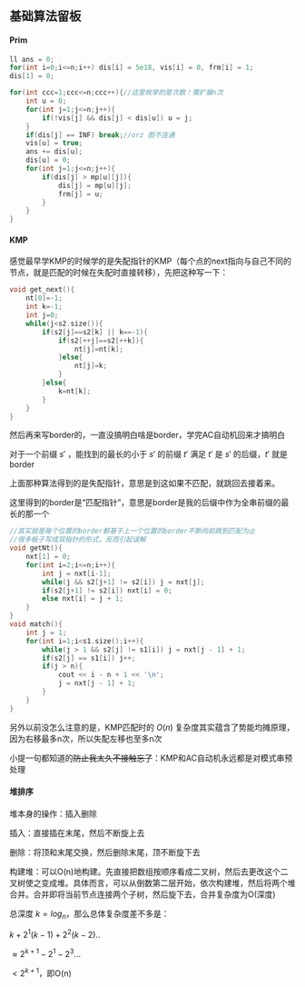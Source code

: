 ## 基础算法留板



#### Prim

```c++
ll ans = 0;
for(int i=0;i<=n;i++) dis[i] = 5e18, vis[i] = 0, frm[i] = 1;
dis[1] = 0;

for(int ccc=1;ccc<=n;ccc++){//这里枚举的是次数！需扩展n次
    int u = 0;
    for(int j=1;j<=n;j++){
        if(!vis[j] && dis[j] < dis[u]) u = j;
    }
    if(dis[j] == INF) break;//orz 图不连通
    vis[u] = true;
    ans += dis[u];
    dis[u] = 0;
    for(int j=1;j<=n;j++){
        if(dis[j] > mp[u][j]){
            dis[j] = mp[u][j];
            frm[j] = u;
        }
    }
}
```



#### KMP

感觉最早学KMP的时候学的是失配指针的KMP（每个点的next指向与自己不同的节点，就是匹配的时候在失配时直接转移），先把这种写一下：

```c++
void get_next(){
	nt[0]=-1;
	int k=-1;
	int j=0;
	while(j<s2.size()){
		if(s2[j]==s2[k] || k==-1){
			if(s2[++j]==s2[++k]){
				nt[j]=nt[k];
			}else{
				nt[j]=k;
			}
		}else{
			k=nt[k];
		}
	}
}

```

然后再来写border的，一直没搞明白啥是border，学完AC自动机回来才搞明白

对于一个前缀 $s'$ ，能找到的最长的小于 $s'$ 的前缀 $t'$ 满足 $t'$ 是 $s'$ 的后缀，$t'$​ 就是border

上面那种算法得到的是失配指针，意思是到这如果不匹配，就跳回去接着来。

这里得到的border是“匹配指针”，意思是border是我的后缀中作为全串前缀的最长的那一个

```c++
//其实就是每个位置的border都基于上一个位置的border不断向前跳到匹配为止
//很多板子写成双指针的形式，反而引起误解
void getNt(){
    nxt[1] = 0;
    for(int i=2;i<=n;i++){
        int j = nxt[i-1];
        while(j && s2[j+1] != s2[i]) j = nxt[j];
        if(s2[j+1] != s2[i]) nxt[i] = 0;
        else nxt[i] = j + 1;
    }
}
void match(){
    int j = 1;
   	for(int i=1;i<s1.size();i++){
        while(j > 1 && s2[j] != s1[i]) j = nxt[j - 1] + 1;
        if(s2[j] == s1[i]) j++;
        if(j > n){
            cout << i - n + 1 << '\n';
            j = nxt[j - 1] + 1;
        }
    }
}
```

另外以前没怎么注意的是，KMP匹配时的 $O(n)$ 复杂度其实蕴含了势能均摊原理，因为右移最多n次，所以失配左移也至多n次



小提一句都知道的~~防止我太久不接触忘了~~：KMP和AC自动机永远都是对模式串预处理



#### 堆排序

堆本身的操作：插入删除

插入：直接插在末尾，然后不断旋上去

删除：将顶和末尾交换，然后删除末尾，顶不断旋下去

构建堆：可以O(n)地构建。先直接把数组按顺序看成二叉树，然后去更改这个二叉树使之变成堆。具体而言，可以从倒数第二层开始，依次构建堆，然后将两个堆合并。合并即将当前节点连接两个子树，然后旋下去，合并复杂度为O(深度)

总深度 $k=log_n$，那么总体复杂度差不多是：

$k+2^1(k-1)+2^2(k-2)..$

$\approx 2^{k+1}-2^1-2^3...$

$<2^{k+1}$，即O(n)
